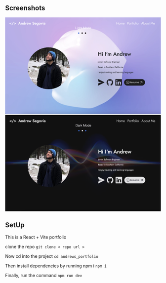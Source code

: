 ## Screenshots

![DarkMode](./src/assets/images/screenshots/LightMode.png)
![LightMode](./src/assets/images/screenshots/DarkMode.png)

## SetUp
This is a React + Vite portfolio

clone the repo
```git clone < repo url >```

Now cd into the project
```cd andrews_portfolio```

Then install dependencies by running npm i
```npm i```

Finally, run the command 
```npm run dev```
